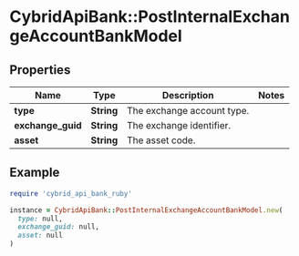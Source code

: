 # CybridApiBank::PostInternalExchangeAccountBankModel

## Properties

| Name | Type | Description | Notes |
| ---- | ---- | ----------- | ----- |
| **type** | **String** | The exchange account type. |  |
| **exchange_guid** | **String** | The exchange identifier. |  |
| **asset** | **String** | The asset code. |  |

## Example

```ruby
require 'cybrid_api_bank_ruby'

instance = CybridApiBank::PostInternalExchangeAccountBankModel.new(
  type: null,
  exchange_guid: null,
  asset: null
)
```

